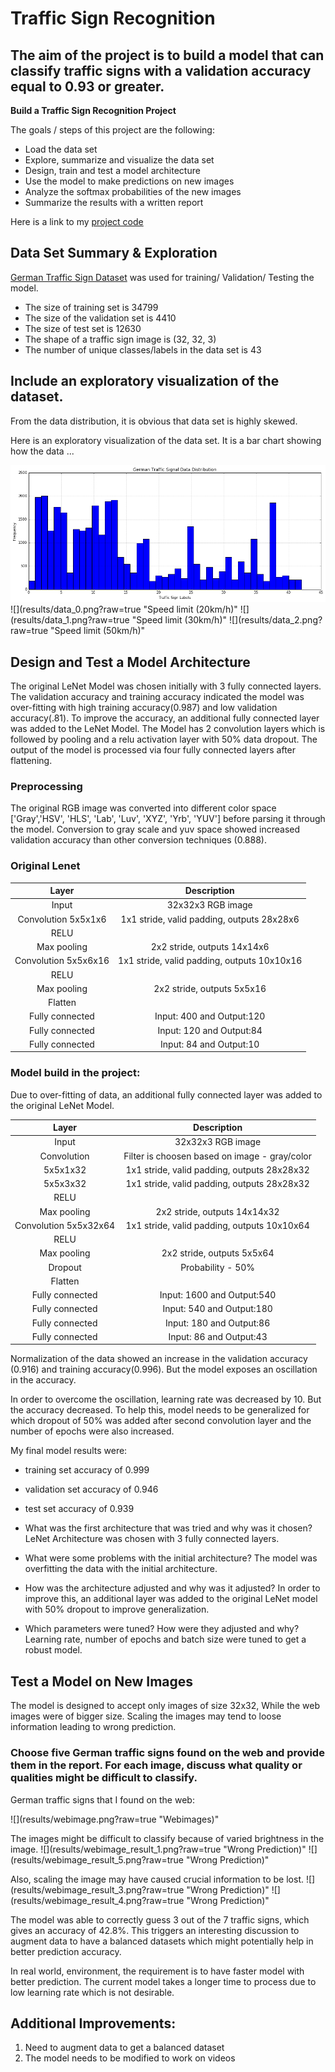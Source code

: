 # **Traffic Sign Recognition** 

The aim of the project is to build a model that can classify traffic signs with a validation accuracy equal to 0.93 or greater.
---

**Build a Traffic Sign Recognition Project**

The goals / steps of this project are the following:
* Load the data set
* Explore, summarize and visualize the data set
* Design, train and test a model architecture
* Use the model to make predictions on new images
* Analyze the softmax probabilities of the new images
* Summarize the results with a written report

Here is a link to my [project code](https://github.com/meenunat/German_traffic_Sign_classifier/blob/master/Traffic_Sign_classifier.ipynb)

## Data Set Summary & Exploration

[German Traffic Sign Dataset](http://benchmark.ini.rub.de/?section=gtsrb&subsection=dataset) was used for training/ Validation/ Testing the model.

* The size of training set is 34799
* The size of the validation set is 4410
* The size of test set is 12630
* The shape of a traffic sign image is (32, 32, 3)
* The number of unique classes/labels in the data set is 43

## Include an exploratory visualization of the dataset.

From the data distribution, it is obvious that data set is highly skewed.  

Here is an exploratory visualization of the data set. It is a bar chart showing how the data ...

![](results/data_distribution.png?raw=true "German Traffic Signal Data Distribution")
![](results/data_0.png?raw=true "Speed limit (20km/h)"
![](results/data_1.png?raw=true "Speed limit (30km/h)"
![](results/data_2.png?raw=true "Speed limit (50km/h)"

## Design and Test a Model Architecture

The original LeNet Model was chosen initially with 3 fully connected  layers. The validation accuracy and training accuracy indicated the model was over-fitting with high training accuracy(0.987) and low validation accuracy(.81). To improve the accuracy, an additional fully connected layer was added to the LeNet Model. The Model has 2 convolution layers which is followed by pooling and a relu activation layer with 50% data dropout. The output of the model is processed via four fully connected layers after flattening.

### Preprocessing

The original RGB image was converted into different color space ['Gray','HSV', 'HLS', 'Lab', 'Luv', 'XYZ', 'Yrb', 'YUV'] before parsing it through the model. Conversion to gray scale and yuv space showed increased validation accuracy than other conversion techniques (0.888).

### Original Lenet

| Layer         		|     Description	        					| 
|:---------------------:|:---------------------------------------------:| 
| Input         		| 32x32x3 RGB image   							| 
| Convolution 5x5x1x6	| 1x1 stride, valid padding, outputs 28x28x6 	|
| RELU			     	|												|
| Max pooling	      	| 2x2 stride,  outputs 14x14x6 					|
| Convolution 5x5x6x16  | 1x1 stride, valid padding, outputs 10x10x16 	|
| RELU			     	|												|
| Max pooling	      	| 2x2 stride,  outputs 5x5x16 					|
| Flatten				|         					     				|
| Fully connected		| Input: 400 and Output:120   					|
| Fully connected		| Input: 120 and Output:84   					|
| Fully connected		| Input: 84 and Output:10   					|


### Model build in the project:
Due to over-fitting of data, an additional fully connected layer was added to the original LeNet Model. 

| Layer         		|     Description	        					| 
|:---------------------:|:---------------------------------------------:| 
| Input         		| 32x32x3 RGB image   							| 
| Convolution			| Filter is choosen based on image - gray/color |
|	5x5x1x32			| 1x1 stride, valid padding, outputs 28x28x32 	|
|	5x5x3x32			| 1x1 stride, valid padding, outputs 28x28x32	|
| RELU			     	|												|
| Max pooling	      	| 2x2 stride,  outputs 14x14x32					|
| Convolution 5x5x32x64 | 1x1 stride, valid padding, outputs 10x10x64 	|
| RELU			     	|												|
| Max pooling	      	| 2x2 stride,  outputs 5x5x64 					|
| Dropout	      		| Probability - 50% 							|
| Flatten				|         					     				|
| Fully connected		| Input: 1600 and Output:540   					|
| Fully connected		| Input: 540 and Output:180   					|
| Fully connected		| Input: 180 and Output:86   					|
| Fully connected		| Input: 86 and Output:43   					|

Normalization of the data showed an increase in the validation accuracy (0.916) and training accuracy(0.996). But the model exposes an oscillation in the accuracy. 

In order to overcome the oscillation, learning rate was decreased by 10. But the accuracy decreased. To help this, model needs to be generalized for which dropout of 50% was added after second convolution layer and the number of epochs were also increased.

My final model results were:
* training set accuracy of 0.999
* validation set accuracy of 0.946
* test set accuracy of 0.939


* What was the first architecture that was tried and why was it chosen? 
LeNet Architecture was chosen with 3 fully connected layers.

* What were some problems with the initial architecture?
The model was overfitting the data with the initial architecture. 
 
* How was the architecture adjusted and why was it adjusted? 
In order to improve this, an additional layer was added to the original LeNet model with 50% dropout to improve generalization.  

* Which parameters were tuned? How were they adjusted and why?
Learning rate, number of epochs and batch size were tuned to get a robust model.

## Test a Model on New Images
The model is designed to accept only images of size 32x32, While the web images were of bigger size. Scaling the images may tend to loose information leading to wrong prediction.

### Choose five German traffic signs found on the web and provide them in the report. For each image, discuss what quality or qualities might be difficult to classify.

German traffic signs that I found on the web:

![](results/webimage.png?raw=true "Webimages)"

The images might be difficult to classify because of varied brightness in the image. 
![](results/webimage_result_1.png?raw=true "Wrong Prediction)"
![](results/webimage_result_5.png?raw=true "Wrong Prediction)"

Also, scaling the image may have caused crucial information to be lost.
![](results/webimage_result_3.png?raw=true "Wrong Prediction)"
![](results/webimage_result_4.png?raw=true "Wrong Prediction)"

The model was able to correctly guess 3 out of the 7 traffic signs, which gives an accuracy of 42.8%. This triggers an interesting discussion to augment data to have a balanced datasets which might potentially help in better prediction accuracy.

In real world, environment, the requirement is to have faster model with better prediction. The current model takes a longer time to process due to low learning rate which is not desirable. 
## Additional Improvements:
1.	Need to augment data to get a balanced dataset
2.	The model needs to be modified to work on videos